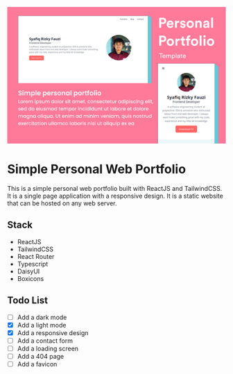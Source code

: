 ![alt text](./public/Cover.png)

# Simple Personal Web Portfolio

This is a simple personal web portfolio built with ReactJS and TailwindCSS. It is a single page application with a responsive design. It is a static website that can be hosted on any web server.

## Stack
- ReactJS
- TailwindCSS
- React Router
- Typescript
- DaisyUI
- Boxicons

## Todo List
- [ ] Add a dark mode
- [x] Add a light mode
- [x] Add a responsive design
- [ ] Add a contact form
- [ ] Add a loading screen
- [ ] Add a 404 page
- [ ] Add a favicon